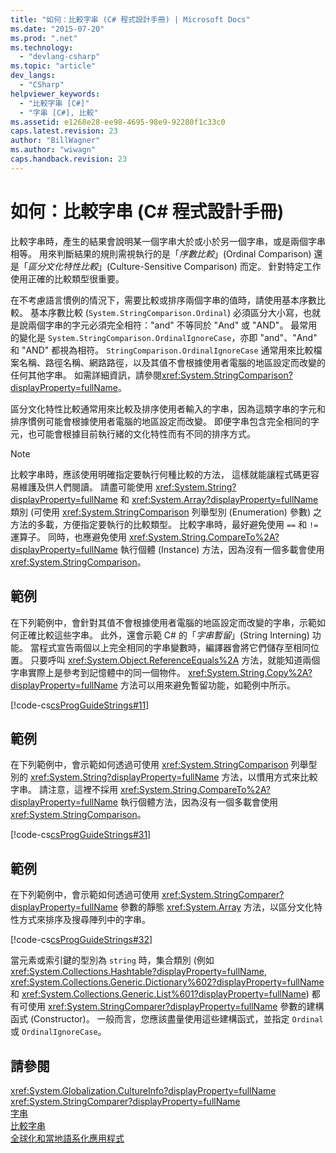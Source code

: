 ```yaml
---
title: "如何：比較字串 (C# 程式設計手冊) | Microsoft Docs"
ms.date: "2015-07-20"
ms.prod: ".net"
ms.technology: 
  - "devlang-csharp"
ms.topic: "article"
dev_langs: 
  - "CSharp"
helpviewer_keywords: 
  - "比較字串 [C#]"
  - "字串 [C#], 比較"
ms.assetid: e1268e28-ee98-4695-98e9-92280f1c33c0
caps.latest.revision: 23
author: "BillWagner"
ms.author: "wiwagn"
caps.handback.revision: 23
---
```

# 如何：比較字串 (C# 程式設計手冊)
比較字串時，產生的結果會說明某一個字串大於或小於另一個字串，或是兩個字串相等。  用來判斷結果的規則需視執行的是「*序數比較*」\(Ordinal Comparison\) 還是「*區分文化特性比較*」\(Culture\-Sensitive Comparison\) 而定。  針對特定工作使用正確的比較類型很重要。  
  
 在不考慮語言慣例的情況下，需要比較或排序兩個字串的值時，請使用基本序數比較。  基本序數比較 \(`System.StringComparison.Ordinal`\) 必須區分大小寫，也就是說兩個字串的字元必須完全相符："and" 不等同於 "And" 或 "AND"。  最常用的變化是 `System.StringComparison.OrdinalIgnoreCase`，亦即 "and"、"And" 和 "AND" 都視為相符。  `StringComparison.OrdinalIgnoreCase` 通常用來比較檔案名稱、路徑名稱、網路路徑，以及其值不會根據使用者電腦的地區設定而改變的任何其他字串。  如需詳細資訊，請參閱<xref:System.StringComparison?displayProperty=fullName>。  
  
 區分文化特性比較通常用來比較及排序使用者輸入的字串，因為這類字串的字元和排序慣例可能會根據使用者電腦的地區設定而改變。  即便字串包含完全相同的字元，也可能會根據目前執行緒的文化特性而有不同的排序方式。  
  
> [!NOTE]
>  比較字串時，應該使用明確指定要執行何種比較的方法，  這樣就能讓程式碼更容易維護及供人們閱讀。  請盡可能使用 <xref:System.String?displayProperty=fullName> 和 <xref:System.Array?displayProperty=fullName> 類別 \(可使用 <xref:System.StringComparison> 列舉型別 \(Enumeration\) 參數\) 之方法的多載，方便指定要執行的比較類型。  比較字串時，最好避免使用 `==` 和 `!=` 運算子。  同時，也應避免使用 <xref:System.String.CompareTo%2A?displayProperty=fullName> 執行個體 \(Instance\) 方法，因為沒有一個多載會使用 <xref:System.StringComparison>。  
  
## 範例  
 在下列範例中，會針對其值不會根據使用者電腦的地區設定而改變的字串，示範如何正確比較這些字串。  此外，還會示範 C\# 的「*字串暫留*」\(String Interning\) 功能。  當程式宣告兩個以上完全相同的字串變數時，編譯器會將它們儲存至相同位置。  只要呼叫 <xref:System.Object.ReferenceEquals%2A> 方法，就能知道兩個字串實際上是參考到記憶體中的同一個物件。  <xref:System.String.Copy%2A?displayProperty=fullName> 方法可以用來避免暫留功能，如範例中所示。  
  
 [!code-cs[csProgGuideStrings#11](../../../csharp/programming-guide/strings/codesnippet/csharp/CSRefStrings/Strings.cs#11)]  
  
## 範例  
 在下列範例中，會示範如何透過可使用 <xref:System.StringComparison> 列舉型別的 <xref:System.String?displayProperty=fullName> 方法，以慣用方式來比較字串。  請注意，這裡不採用 <xref:System.String.CompareTo%2A?displayProperty=fullName> 執行個體方法，因為沒有一個多載會使用 <xref:System.StringComparison>。  
  
 [!code-cs[csProgGuideStrings#31](../../../csharp/programming-guide/strings/codesnippet/csharp/CSRefStrings/Strings.cs#31)]  
  
## 範例  
 在下列範例中，會示範如何透過可使用 <xref:System.StringComparer?displayProperty=fullName> 參數的靜態 <xref:System.Array> 方法，以區分文化特性方式來排序及搜尋陣列中的字串。  
  
 [!code-cs[csProgGuideStrings#32](../../../csharp/programming-guide/strings/codesnippet/csharp/CSRefStrings/Strings.cs#32)]  
  
 當元素或索引鍵的型別為 `string` 時，集合類別 \(例如 <xref:System.Collections.Hashtable?displayProperty=fullName>, <xref:System.Collections.Generic.Dictionary%602?displayProperty=fullName> 和 <xref:System.Collections.Generic.List%601?displayProperty=fullName>\) 都有可使用 <xref:System.StringComparer?displayProperty=fullName> 參數的建構函式 \(Constructor\)。  一般而言，您應該盡量使用這些建構函式，並指定 `Ordinal` 或 `OrdinalIgnoreCase`。  
  
## 請參閱  
 <xref:System.Globalization.CultureInfo?displayProperty=fullName>   
 <xref:System.StringComparer?displayProperty=fullName>   
 [字串](../../../csharp/programming-guide/strings/index.md)   
 [比較字串](../Topic/Comparing%20Strings%20in%20the%20.NET%20Framework.md)   
 [全球化和當地語系化應用程式](/visual-studio/ide/globalizing-and-localizing-applications)